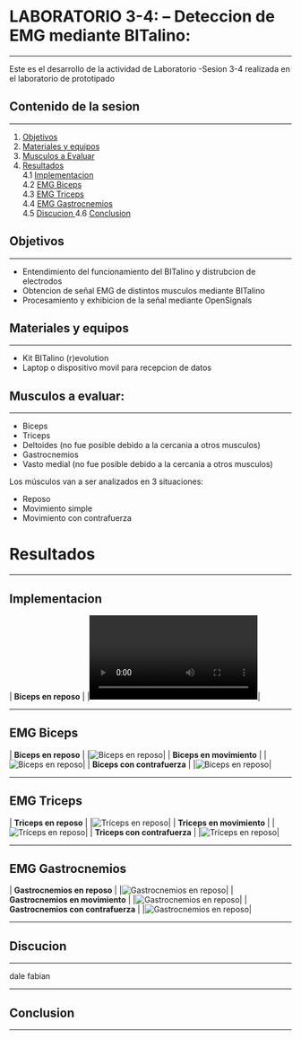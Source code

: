 # LABORATORIO 3-4: – Deteccion de EMG mediante BITalino:
***
Este es el desarrollo de la actividad de Laboratorio -Sesion 3-4 realizada en el laboratorio de prototipado

## Contenido de la sesion
***
1. [Objetivos](#id1)
2. [Materiales y equipos](#id2)
3. [Musculos a Evaluar](#id3)
4. [Resultados](#id4)\
     4.1 [Implementacion](#id5)\
     4.2 [EMG Biceps](#id6)\
     4.3 [EMG Triceps](#id7)\
     4.4 [EMG Gastrocnemios](#id8)\
     4.5 [Discucion ](#id9)
     4.6 [Conclusion](#id10)

## Objetivos <a name="id1"></a>
***
* Entendimiento del funcionamiento del BITalino y distrubcion de electrodos
* Obtencion de señal EMG de distintos musculos mediante BITalino
* Procesamiento y exhibicion de la señal mediante OpenSignals

## Materiales y equipos <a name="id2"></a>
***
* Kit BITalino (r)evolution
* Laptop o dispositivo movil para recepcion de datos

## Musculos a evaluar: <a name="id3"></a>
***
* Biceps 
* Triceps 
* Deltoides (no fue posible debido a la cercania a otros musculos)
* Gastrocnemios 
* Vasto medial (no fue posible debido a la cercania a otros musculos)

Los músculos van a ser analizados en 3 situaciones:
* Reposo
* Movimiento simple
* Movimiento con contrafuerza

# Resultados <a name="id4"></a>
***
## Implementacion <a name="id5"></a>
| **Biceps en reposo** | 
|![video biceps R](./Videos/biceps_reposo.mp4)| 

***
## EMG Biceps <a name="id6"></a>

| **Biceps en reposo** | 
|![Biceps en reposo](./Imagenes/biceps_reposo.jpeg)| 
| **Biceps en movimiento** |
|![Biceps en reposo](./Imagenes/biceps_movimiento.jpeg)| 
| **Biceps con contrafuerza** |
|![Biceps en reposo](./Imagenes/biceps_movimiento_fuerza.jpeg)| 

***
## EMG Triceps <a name="id7"></a>

| **Triceps en reposo** | 
|![Tríceps en reposo](./Imagenes/triceps_reposo.jpeg)| 
| **Triceps en movimiento** |
|![Tríceps en reposo](./Imagenes/triceps_movimiento.jpeg)| 
| **Triceps con contrafuerza** |
|![Tríceps en reposo](./Imagenes/triceps_movimiento_fuerza.jpeg)| 

***
## EMG Gastrocnemios <a name="id8"></a>

| **Gastrocnemios en reposo** | 
|![Gastrocnemios en reposo](./Imagenes/gastrocnemio_reposo.jpeg)| 
| **Gastrocnemios en movimiento** |
|![Gastrocnemios en reposo](./Imagenes/gastrocnemio_movimiento.jpeg)| 
| **Gastrocnemios con contrafuerza** |
|![Gastrocnemios en reposo](./Imagenes/gastrocnemio_movimiento_fuerza.jpeg)| 
***

## Discucion <a name="id9"></a>
***
dale fabian
***
## Conclusion <a name="id10"></a>
***

